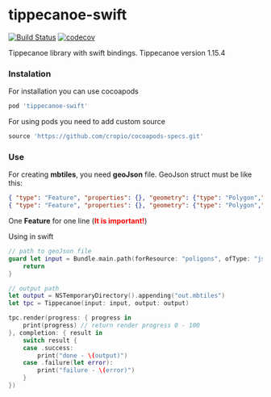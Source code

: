 # tippecanoe-swift

[![Build Status](https://travis-ci.org/cropio/tippecanoe-swift.svg?branch=master)](https://travis-ci.org/cropio/tippecanoe-swift) [![codecov](https://codecov.io/gh/cropio/tippecanoe-swift/branch/master/graph/badge.svg)](https://codecov.io/gh/cropio/tippecanoe-swift)

Tippecanoe library with swift bindings. Tippecanoe version 1.15.4

### Instalation
For installation you can use cocoapods

```ruby
pod 'tippecanoe-swift'
```

For using pods you need to add custom source

```ruby
source 'https://github.com/cropio/cocoapods-specs.git'
```

### Use

For creating **mbtiles**, you need **geoJson** file.
GeoJson struct must be like this:

```json
{ "type": "Feature", "properties": {}, "geometry": {"type": "Polygon","coordinates": [ [ [ 30.997678041458126, 50.61926693879273 ], [ 30.998557806015015, 50.61817778516343 ], [ 31.002130508422848, 50.61930097443724 ], [ 31.001336574554443, 50.620362874173026 ], [ 30.997678041458126, 50.61926693879273 ] ]] } }
{ "type": "Feature", "properties": {}, "geometry": {"type": "Polygon","coordinates": [ [ [ 31.006894111633297, 50.628653036173056 ], [ 31.00822448730469, 50.62772744196726 ], [ 31.008889675140384, 50.62789078344531 ], [ 31.008374691009518, 50.62872109385136 ], [ 31.007966995239258, 50.62917027205732 ], [ 31.006894111633297, 50.628653036173056 ] ]] } }
```
One **Feature** for one line (<span style="color:red">**It is important!**</span>)

Using in swift
```swift
// path to geoJson file
guard let input = Bundle.main.path(forResource: "poligons", ofType: "json") else {
    return
}

// output path
let output = NSTemporaryDirectory().appending("out.mbtiles")
let tpc = Tippecanoe(input: input, output: output)

tpc.render(progress: { progress in
    print(progress) // return render progress 0 - 100
}, completion: { result in
    switch result {
    case .success:
        print("done - \(output)")
    case .failure(let error):
        print("failure - \(error)")
    }
})
```
